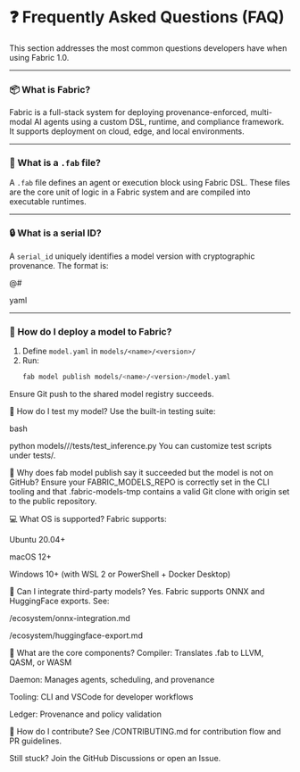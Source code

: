 # ❓ Frequently Asked Questions (FAQ)

This section addresses the most common questions developers have when using Fabric 1.0.

---

### 📦 What is Fabric?

Fabric is a full-stack system for deploying provenance-enforced, multi-modal AI agents using a custom DSL, runtime, and compliance framework. It supports deployment on cloud, edge, and local environments.

---

### 🧠 What is a `.fab` file?

A `.fab` file defines an agent or execution block using Fabric DSL. These files are the core unit of logic in a Fabric system and are compiled into executable runtimes.

---

### 🔒 What is a serial ID?

A `serial_id` uniquely identifies a model version with cryptographic provenance. The format is:

<model-name>@<version>#<hash>

yaml


---

### 🚀 How do I deploy a model to Fabric?

1. Define `model.yaml` in `models/<name>/<version>/`
2. Run:
   ```bash
   fab model publish models/<name>/<version>/model.yaml
Ensure Git push to the shared model registry succeeds.

🧪 How do I test my model?
Use the built-in testing suite:

bash

python models/<name>/<version>/tests/test_inference.py
You can customize test scripts under tests/.

🔁 Why does fab model publish say it succeeded but the model is not on GitHub?
Ensure your FABRIC_MODELS_REPO is correctly set in the CLI tooling and that .fabric-models-tmp contains a valid Git clone with origin set to the public repository.

💻 What OS is supported?
Fabric supports:

Ubuntu 20.04+

macOS 12+

Windows 10+ (with WSL 2 or PowerShell + Docker Desktop)

🧩 Can I integrate third-party models?
Yes. Fabric supports ONNX and HuggingFace exports. See:

/ecosystem/onnx-integration.md

/ecosystem/huggingface-export.md

🧱 What are the core components?
Compiler: Translates .fab to LLVM, QASM, or WASM

Daemon: Manages agents, scheduling, and provenance

Tooling: CLI and VSCode for developer workflows

Ledger: Provenance and policy validation

📄 How do I contribute?
See /CONTRIBUTING.md for contribution flow and PR guidelines.

Still stuck? Join the GitHub Discussions or open an Issue.
